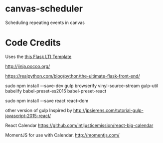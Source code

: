 # canvas-scheduler
Scheduling repeating events in canvas

# Code Credits
Uses the [this Flask LTI Template](https://github.com/ucfopen/lti-template-flask)

http://jinja.pocoo.org/

https://realpython.com/blog/python/the-ultimate-flask-front-end/


sudo npm install --save-dev gulp browserify vinyl-source-stream gulp-util babelify babel-preset-es2015 babel-preset-react

sudo npm install --save react react-dom

other version of gulp
Inspired by http://jpsierens.com/tutorial-gulp-javascript-2015-react/



React Calendar
https://github.com/intljusticemission/react-big-calendar

MomentJS for use with Calendar.
http://momentjs.com/